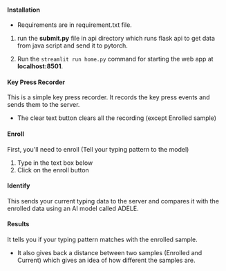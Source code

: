 #### Installation
- Requirements are in requirement.txt file.

1. run the **submit.py** file in api directory which runs flask api to get data from java script and send it to pytorch.

2. Run the `streamlit run home.py` command for starting the web app at **localhost:8501**.

#### Key Press Recorder


This is a simple key press recorder. It records the key press events and sends them to the server.
- The clear text button clears all the recording (except Enrolled sample)

#### Enroll

First, you'll need to enroll (Tell your typing pattern to the model)
1. Type in the text box below
2. Click on the enroll button

#### Identify

This sends your current typing data to the server and compares it with the enrolled data using an AI model called ADELE.

#### Results

It tells you if your typing pattern matches with the enrolled sample.
- It also gives back a distance between two samples (Enrolled and Current) which gives an idea of how different the samples are.
